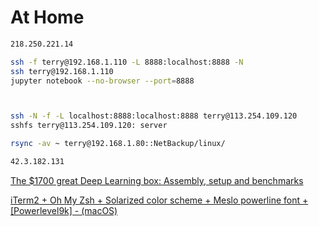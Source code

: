 # At Home

```bash
218.250.221.14

ssh -f terry@192.168.1.110 -L 8888:localhost:8888 -N
ssh terry@192.168.1.110
jupyter notebook --no-browser --port=8888



ssh -N -f -L localhost:8888:localhost:8888 terry@113.254.109.120 
sshfs terry@113.254.109.120: server

rsync -av ~ terry@192.168.1.80::NetBackup/linux/

42.3.182.131
```

[The $1700 great Deep Learning box: Assembly, setup and benchmarks](https://blog.slavv.com/the-1700-great-deep-learning-box-assembly-setup-and-benchmarks-148c5ebe6415)

[iTerm2 + Oh My Zsh + Solarized color scheme + Meslo powerline font + \[Powerlevel9k\] - \(macOS\)](https://gist.github.com/kevin-smets/8568070)

